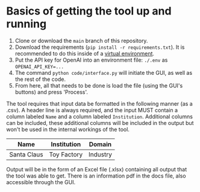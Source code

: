 # Basics of getting the tool up and running

1. Clone or download the `main` branch of this repository.
1. Download the requirements (`pip install -r requirements.txt`). It is recommended to do this inside of a [virtual environment](https://www.freecodecamp.org/news/how-to-setup-virtual-environments-in-python/).
1. Put the API key for OpenAI into an environment file: `./.env` as `OPENAI_API_KEY=...`
1. The command `python code/interface.py` will initiate the GUI, as well as the rest of the code.
1. From here, all that needs to be done is load the file (using the GUI's buttons) and press 'Process'.

The tool requires that input data be formatted in the following manner (as a .csv). A header line is always required, and the input MUST contain a column labeled `Name` and a column labeled `Institution`. Additional columns can be included, these additional columns will be included in the output but won't be used in the internal workings of the tool.

| Name | Institution | Domain |
| ---- | ----------- | ------ |
| Santa Claus | Toy Factory | Industry |
	
Output will be in the form of an Excel file (.xlsx) containing all output that the tool was able to get. There is an information pdf in the docs file, also accessible through the GUI.
